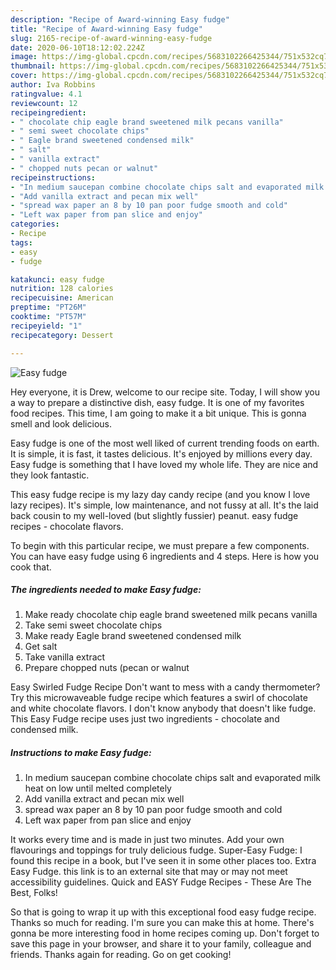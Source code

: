 ```yaml
---
description: "Recipe of Award-winning Easy fudge"
title: "Recipe of Award-winning Easy fudge"
slug: 2165-recipe-of-award-winning-easy-fudge
date: 2020-06-10T18:12:02.224Z
image: https://img-global.cpcdn.com/recipes/5683102266425344/751x532cq70/easy-fudge-recipe-main-photo.jpg
thumbnail: https://img-global.cpcdn.com/recipes/5683102266425344/751x532cq70/easy-fudge-recipe-main-photo.jpg
cover: https://img-global.cpcdn.com/recipes/5683102266425344/751x532cq70/easy-fudge-recipe-main-photo.jpg
author: Iva Robbins
ratingvalue: 4.1
reviewcount: 12
recipeingredient:
- " chocolate chip eagle brand sweetened milk pecans vanilla"
- " semi sweet chocolate chips"
- " Eagle brand sweetened condensed milk"
- " salt"
- " vanilla extract"
- " chopped nuts pecan or walnut"
recipeinstructions:
- "In medium saucepan combine chocolate chips salt and evaporated milk heat on low until melted completely"
- "Add vanilla extract and pecan mix well"
- "spread wax paper an 8 by 10 pan poor fudge smooth and cold"
- "Left wax paper from pan slice and enjoy"
categories:
- Recipe
tags:
- easy
- fudge

katakunci: easy fudge 
nutrition: 128 calories
recipecuisine: American
preptime: "PT26M"
cooktime: "PT57M"
recipeyield: "1"
recipecategory: Dessert

---
```



![Easy fudge](https://img-global.cpcdn.com/recipes/5683102266425344/751x532cq70/easy-fudge-recipe-main-photo.jpg)

Hey everyone, it is Drew, welcome to our recipe site. Today, I will show you a way to prepare a distinctive dish, easy fudge. It is one of my favorites food recipes. This time, I am going to make it a bit unique. This is gonna smell and look delicious.

Easy fudge is one of the most well liked of current trending foods on earth. It is simple, it is fast, it tastes delicious. It's enjoyed by millions every day. Easy fudge is something that I have loved my whole life. They are nice and they look fantastic.

This easy fudge recipe is my lazy day candy recipe (and you know I love lazy recipes). It&#39;s simple, low maintenance, and not fussy at all. It&#39;s the laid back cousin to my well-loved (but slightly fussier) peanut. easy fudge recipes - chocolate flavors.


To begin with this particular recipe, we must prepare a few components. You can have easy fudge using 6 ingredients and 4 steps. Here is how you cook that.

<!--inarticleads1-->

##### The ingredients needed to make Easy fudge:

1. Make ready  chocolate chip eagle brand sweetened milk pecans vanilla
1. Take  semi sweet chocolate chips
1. Make ready  Eagle brand sweetened condensed milk
1. Get  salt
1. Take  vanilla extract
1. Prepare  chopped nuts (pecan or walnut


Easy Swirled Fudge Recipe Don&#39;t want to mess with a candy thermometer? Try this microwaveable fudge recipe which features a swirl of chocolate and white chocolate flavors. I don&#39;t know anybody that doesn&#39;t like fudge. This Easy Fudge recipe uses just two ingredients - chocolate and condensed milk. 

<!--inarticleads2-->

##### Instructions to make Easy fudge:

1. In medium saucepan combine chocolate chips salt and evaporated milk heat on low until melted completely
1. Add vanilla extract and pecan mix well
1. spread wax paper an 8 by 10 pan poor fudge smooth and cold
1. Left wax paper from pan slice and enjoy


It works every time and is made in just two minutes. Add your own flavourings and toppings for truly delicious fudge. Super-Easy Fudge: I found this recipe in a book, but I&#39;ve seen it in some other places too. Extra Easy Fudge. this link is to an external site that may or may not meet accessibility guidelines. Quick and EASY Fudge Recipes - These Are The Best, Folks! 

So that is going to wrap it up with this exceptional food easy fudge recipe. Thanks so much for reading. I'm sure you can make this at home. There's gonna be more interesting food in home recipes coming up. Don't forget to save this page in your browser, and share it to your family, colleague and friends. Thanks again for reading. Go on get cooking!
